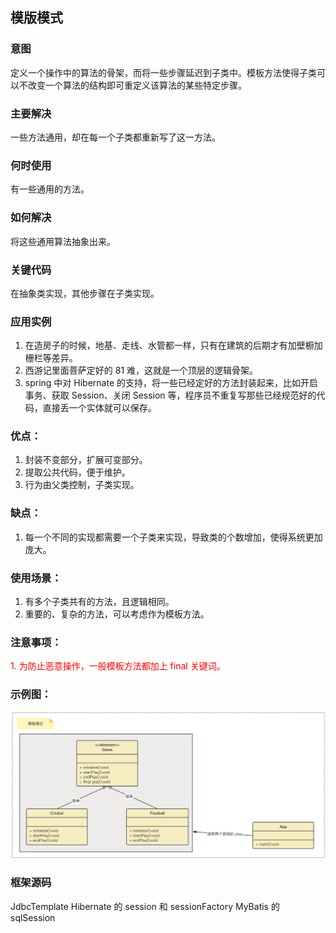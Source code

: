 ## 模版模式

### 意图
定义一个操作中的算法的骨架，而将一些步骤延迟到子类中。模板方法使得子类可以不改变一个算法的结构即可重定义该算法的某些特定步骤。

### 主要解决
一些方法通用，却在每一个子类都重新写了这一方法。

### 何时使用
有一些通用的方法。

### 如何解决
将这些通用算法抽象出来。

### 关键代码
在抽象类实现，其他步骤在子类实现。

### 应用实例
1. 在造房子的时候，地基、走线、水管都一样，只有在建筑的后期才有加壁橱加栅栏等差异。 
2. 西游记里面菩萨定好的 81 难，这就是一个顶层的逻辑骨架。 
3. spring 中对 Hibernate 的支持，将一些已经定好的方法封装起来，比如开启事务、获取 Session、关闭 Session 等，程序员不重复写那些已经规范好的代码，直接丢一个实体就可以保存。

### 优点： 
1. 封装不变部分，扩展可变部分。 
2. 提取公共代码，便于维护。 
3. 行为由父类控制，子类实现。

### 缺点： 
1. 每一个不同的实现都需要一个子类来实现，导致类的个数增加，使得系统更加庞大。

### 使用场景：
1. 有多个子类共有的方法，且逻辑相同。 
2. 重要的、复杂的方法，可以考虑作为模板方法。

### 注意事项： 
<font style="color:red;">1. 为防止恶意操作，一般模板方法都加上 final 关键词。</font>

### 示例图：
![图片](template.png)

### 框架源码
JdbcTemplate
Hibernate 的 session 和 sessionFactory
MyBatis 的 sqlSession